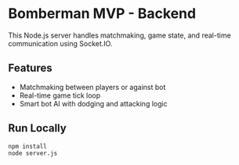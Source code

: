 # Bomberman MVP - Backend

This Node.js server handles matchmaking, game state, and real-time communication using Socket.IO.

## Features

- Matchmaking between players or against bot
- Real-time game tick loop
- Smart bot AI with dodging and attacking logic

## Run Locally

```bash
npm install
node server.js
